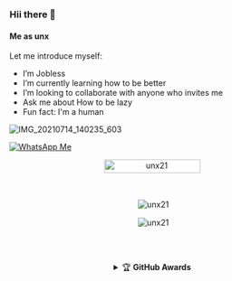 ### Hii there 👋

#### Me as unx

Let me introduce myself:

-  I’m Jobless
-  I’m currently learning how to be better
-  I’m looking to collaborate with anyone who invites me
-  Ask me about How to be lazy
-  Fun fact: I'm a human




![IMG_20210714_140235_603](https://user-images.githubusercontent.com/84166927/129685928-0fc5d5f5-3802-4f75-8cd0-76f00699a3a2.jpg)

[![WhatsApp Me](https://img.shields.io/badge/WhatsApp-25D366?style=for-the-badge&logo=whatsapp&logoColor=white)](https://wa.me/qr/VJ2PLVAGHO4FG1)


<p align="center"> <a href="unx21"><img width="170px" height="24" src="https://komarev.com/ghpvc/?username=unx21&label=PROFILE%20VISITORS&color=blue&style=flat-square" alt="unx21" /></a> </p><br> 


<div align="center">
<p>&nbsp;<img align="center" src="https://github-readme-stats.vercel.app/api?username=unx21&show_icons=true&theme=nightowl" alt="unx21" /></p>

<p>&nbsp;<img align="center" src="https://github-readme-stats.vercel.app/api/top-langs/?username=unx21&theme=algolia&layout=compact&langs_count=10&hide_border=true&show_icons=true" alt="unx21"/></p></a><br> 

##

<details>
    <summary>&#127942 <b>GitHub Awards</b></summary><br/>

![Github Trophy](https://github-profile-trophy.vercel.app/?username=unx21)
